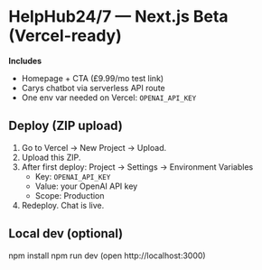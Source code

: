 
# HelpHub24/7 — Next.js Beta (Vercel-ready)

**Includes**
- Homepage + CTA (£9.99/mo test link)
- Carys chatbot via serverless API route
- One env var needed on Vercel: `OPENAI_API_KEY`

## Deploy (ZIP upload)
1) Go to Vercel → New Project → Upload.
2) Upload this ZIP.
3) After first deploy: Project → Settings → Environment Variables
   - Key: `OPENAI_API_KEY`
   - Value: your OpenAI API key
   - Scope: Production
4) Redeploy. Chat is live.

## Local dev (optional)
npm install
npm run dev
(open http://localhost:3000)
